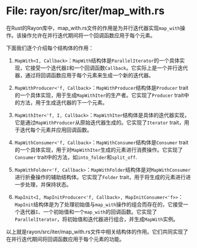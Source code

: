 # File: rayon/src/iter/map_with.rs

在Rust的Rayon库中，map_with.rs文件的作用是为并行迭代器实现`map_with`操作。该操作允许在并行迭代期间将一个回调函数应用于每个元素。

下面我们逐个介绍每个结构体的作用：

1. `MapWith<I, Callback>`：`MapWith`结构体是`ParallelIterator`的一个具体实现，它接受一个迭代器`I`和一个回调函数`Callback`。它实际上是一个并行迭代器，通过将回调函数应用于每个元素来生成一个新的迭代器。

2. `MapWithProducer<'f, Callback>`：`MapWithProducer`结构体是`Producer` trait的一个具体实现，用于生成`MapWithIter`的生产者。它实现了`Producer` trait中的方法，用于生成迭代器的下一个元素。

3. `MapWithIter<'f, I, Callback>`：`MapWithIter`结构体是具体的迭代器实现，它是通过`MapWithProducer`从原始迭代器生成的。它实现了`Iterator` trait，用于迭代每个元素并应用回调函数。

4. `MapWithConsumer<'f, Callback>`：`MapWithConsumer`结构体是`Consumer` trait的一个具体实现，用于对`MapWithIter`生成的元素进行消费操作。它实现了`Consumer` trait中的方法，如`into_folder`和`split_off`.

5. `MapWithFolder<'f, Callback>`：`MapWithFolder`结构体是对`MapWithConsumer`进行折叠操作的辅助结构体。它实现了`Folder` trait，用于将生成的元素进行进一步处理，并保持状态。

6. `MapInit<I, MapInitProducer<'f, Callback>, MapInitConsumer<'f>>`：`MapInit`结构体是为了处理初始值与`map_with`操作的组合而存在的，它接受一个迭代器`I`、一个初始值和一个`map_with`的回调函数。它实现了`ParallelIterator`，将初始值和迭代器进行组合，并生成`MapWith`实例。

以上就是rayon/src/iter/map_with.rs文件中相关结构体的作用。它们共同实现了在并行迭代期间将回调函数应用于每个元素的功能。

